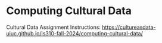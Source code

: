 # Computing Cultural Data

Cultural Data Assignment 
Instructions: https://cultureasdata-uiuc.github.io/is310-fall-2024/computing-cultural-data/